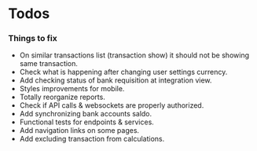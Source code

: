 # Todos

### Things to fix

* On similar transactions list (transaction show) it should not be showing same transaction.
* Check what is happening after changing user settings currency.
* Add checking status of bank requisition at integration view.
* Styles improvements for mobile.
* Totally reorganize reports.
* Check if API calls & websockets are properly authorized.
* Add synchronizing bank accounts saldo.
* Functional tests for endpoints & services.
* Add navigation links on some pages.
* Add excluding transaction from calculations.
